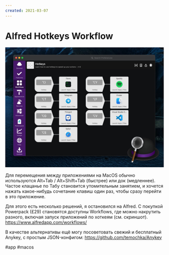 ```yaml
---
created: 2021-03-07
---
```


# Alfred Hotkeys Workflow

![Alfred Hotkeys Workflow](alfred-hotkeys.jpeg "Alfred Hotkeys Workflow")

Для перемещения между приложениями на MacOS обычно используются Alt+Tab / Alt+Shift+Tab (быстрее) или док (медленнее). Частое клацанье по Табу становится утомительным занятием, и хочется нажать какое-нибудь сочетание клавиш один раз, чтобы сразу перейти в это приложение.

Для этого есть несколько решений, я остановился на Alfred. С покупкой Powerpack (£29) становятся доступны Workflows, где можно накрутить разного, включая запуск приложений по хоткеям (см. скриншот).
https://www.alfredapp.com/workflows/

В качестве альтернативы ещё могу посоветовать свежий и бесплатный Anykey, с простым JSON-конфигом:
https://github.com/temochka/Anykey

#app #macos
